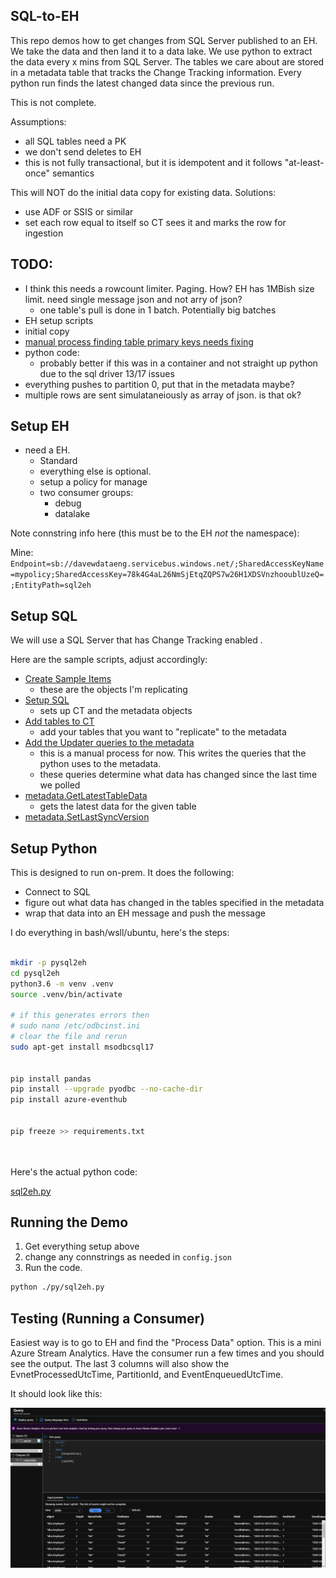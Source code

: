 ## SQL-to-EH

This repo demos how to get changes from SQL Server published to an EH.  We take the data and then land it to a data lake.  We use python to extract the data every x mins from SQL Server.  The tables we care about are stored in a metadata table that tracks the Change Tracking information.  Every python run finds the latest changed data since the previous run.  

This is not complete. 

Assumptions:
* all SQL tables need a PK
* we don't send deletes to EH
* this is not fully transactional, but it is idempotent and it follows "at-least-once" semantics

This will NOT do the initial data copy for existing data.  Solutions:
* use ADF or SSIS or similar
* set each row equal to itself so CT sees it and marks the row for ingestion

## TODO:

* I think this needs a rowcount limiter.  Paging.  How?  EH has 1MBish size limit.  need single message json and not arry of json?
  * one table's pull is done in 1 batch.  Potentially big batches
* EH setup scripts
* initial copy
* [manual process finding table primary keys needs fixing](./sql/04-updater-queries.sql)
* python code:
  * probably better if this was in a container and not straight up python due to the sql driver 13/17 issues
* everything pushes to partition 0, put that in the metadata maybe?
* multiple rows are sent simulataneiously as array of json.  is that ok?  


## Setup EH

* need a EH.  
  * Standard
  * everything else is optional.  
  * setup a policy for manage
  * two consumer groups:
    * debug
    * datalake

Note connstring info here (this must be to the EH _not_ the namespace):

Mine:  
`Endpoint=sb://davewdataeng.servicebus.windows.net/;SharedAccessKeyName=mypolicy;SharedAccessKey=78k4G4aL26NmSjEtqZQPS7w26H1XDSVnzhooublUzeQ=;EntityPath=sql2eh`


## Setup SQL

We will use a SQL Server that has Change Tracking enabled .  

Here are the sample scripts, adjust accordingly:

* [Create Sample Items](./sql/01-sample.sql) 
  * these are the objects I'm replicating
* [Setup SQL](./sql/02-setup-sql.sql)
  * sets up CT and the metadata objects
* [Add tables to CT](./sql/03-add-tables.sql)
  * add your tables that you want to "replicate" to the metadata
* [Add the Updater queries to the metadata](./sql/04-updater-queries.sql)
  * this is a manual process for now.  This writes the queries that the python uses to the metadata.  
  * these queries determine what data has changed since the last time we polled
* [metadata.GetLatestTableData](metadata.GetLatestTableData.sql)
  * gets the latest data for the given table
* [metadata.SetLastSyncVersion](metadata.SetLastSyncVersion.sql)

## Setup Python

This is designed to run on-prem.  It does the following:
* Connect to SQL
* figure out what data has changed in the tables specified in the metadata
* wrap that data into an EH message and push the message

I do everything in bash/wsll/ubuntu, here's the steps:

```bash

mkdir -p pysql2eh
cd pysql2eh
python3.6 -m venv .venv
source .venv/bin/activate

# if this generates errors then 
# sudo nano /etc/odbcinst.ini
# clear the file and rerun
sudo apt-get install msodbcsql17


pip install pandas
pip install --upgrade pyodbc --no-cache-dir
pip install azure-eventhub


pip freeze >> requirements.txt




```

Here's the actual python code:    

[sql2eh.py](./py/sql2eh.py)


## Running the Demo

1. Get everything setup above
2. change any connstrings as needed in `config.json`
3. Run the code. 

```bash
python ./py/sql2eh.py

```

## Testing (Running a Consumer)

Easiest way is to go to EH and find the "Process Data" option.  This is a mini Azure Stream Analytics.  Have the consumer run a few times and you should see the output.  The last 3 columns will also show the EvnetProcessedUtcTime, PartitionId, and EventEnqueuedUtcTime.  

It should look like this:

![](./img/asa.png)
